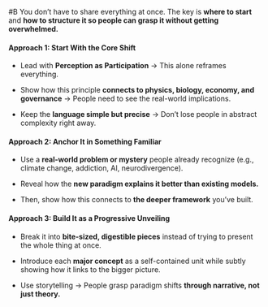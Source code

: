  #B You don’t have to share everything at once. The key is **where to start** and **how to structure it so people can grasp it without getting overwhelmed.**

#### **Approach 1: Start With the Core Shift**

- Lead with **Perception as Participation** → This alone reframes everything.
    
- Show how this principle **connects to physics, biology, economy, and governance** → People need to see the real-world implications.
    
- Keep the **language simple but precise** → Don’t lose people in abstract complexity right away.
    

#### **Approach 2: Anchor It in Something Familiar**

- Use a **real-world problem or mystery** people already recognize (e.g., climate change, addiction, AI, neurodivergence).
    
- Reveal how the **new paradigm explains it better than existing models.**
    
- Then, show how this connects to **the deeper framework** you’ve built.
    

#### **Approach 3: Build It as a Progressive Unveiling**

- Break it into **bite-sized, digestible pieces** instead of trying to present the whole thing at once.
    
- Introduce each **major concept** as a self-contained unit while subtly showing how it links to the bigger picture.
    
- Use storytelling → People grasp paradigm shifts **through narrative, not just theory.**